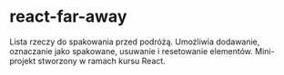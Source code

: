 # react-far-away
Lista rzeczy do spakowania przed podróżą. Umożliwia dodawanie, oznaczanie jako spakowane, usuwanie i resetowanie elementów. Mini-projekt stworzony w ramach kursu React.
